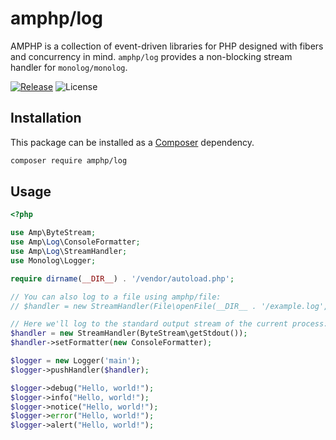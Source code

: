 # amphp/log

AMPHP is a collection of event-driven libraries for PHP designed with fibers and concurrency in mind.
`amphp/log` provides a non-blocking stream handler for `monolog/monolog`.

[![Release](https://img.shields.io/github/release/amphp/log.svg?style=flat-square)](https://github.com/amphp/log/releases)
![License](https://img.shields.io/badge/license-MIT-blue.svg?style=flat-square)

## Installation

This package can be installed as a [Composer](https://getcomposer.org/) dependency.

```bash
composer require amphp/log
```

## Usage

```php
<?php

use Amp\ByteStream;
use Amp\Log\ConsoleFormatter;
use Amp\Log\StreamHandler;
use Monolog\Logger;

require dirname(__DIR__) . '/vendor/autoload.php';

// You can also log to a file using amphp/file:
// $handler = new StreamHandler(File\openFile(__DIR__ . '/example.log', 'w'));

// Here we'll log to the standard output stream of the current process:
$handler = new StreamHandler(ByteStream\getStdout());
$handler->setFormatter(new ConsoleFormatter);

$logger = new Logger('main');
$logger->pushHandler($handler);

$logger->debug("Hello, world!");
$logger->info("Hello, world!");
$logger->notice("Hello, world!");
$logger->error("Hello, world!");
$logger->alert("Hello, world!");
```
